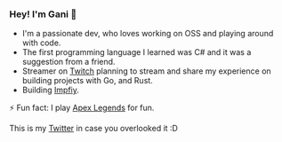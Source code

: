 ### Hey! I'm Gani 👋

- I'm a passionate dev, who loves working on OSS and playing around with code.
- The first programming language I learned was C# and it was a suggestion from a friend.
- Streamer on [Twitch](https://www.twitch.tv/ganiatp) planning to stream and share my experience on building projects with Go, and Rust.
- Building [Impfiy](https://github.com/Impfiy).
  
⚡ Fun fact: I play [Apex Legends](https://twitter.com/PlayApex) for fun.


This is my [Twitter](https://twitter.com/gani_atp) in case you overlooked it :D
